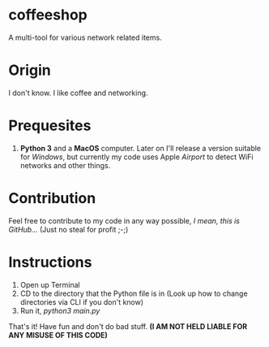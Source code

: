 # coffeeshop

A multi-tool for various network related items.

# Origin

I don't know. I like coffee and networking.

# Prequesites

1. **Python 3** and a **MacOS** computer. Later on I'll release a version suitable for _Windows_, but currently my code uses Apple _Airport_ to detect WiFi networks and other things.

# Contribution

Feel free to contribute to my code in any way possible, _I mean, this is GitHub..._ (Just no steal for profit ;-;)

# Instructions

1. Open up Terminal
2. CD to the directory that the Python file is in (Look up how to change directories via CLI if you don't know)
4. Run it, _python3 main.py_

That's it! Have fun and don't do bad stuff. **(I AM NOT HELD LIABLE FOR ANY MISUSE OF THIS CODE)**
